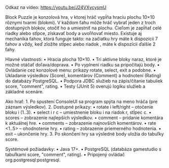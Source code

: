 Odkaz na video: https://youtu.be/J24VXycysmU

Block Puzzle je konzolová hra, v ktorej hráč vypĺňa hraciu plochu 10×10 rôznymi tvarmi (blokmi). 
V každom ťahu môže hráč vybrať jeden z troch dostupných blokov, otočiť ho a umiestniť na plochu. 
Cieľom je zapĺňať celé riadky alebo stĺpce, získavať body a uvoľňovať miesto.
Existuje aj mechanika ťahov, ktorá funguje takto:
 na začiatku hry máte k dispozícii 7 ťahov a vždy, keď zložíte stĺpec alebo riadok
 , máte k dispozícii ďalšie 2 ťahy.

Hlavné vlastnosti:
	•	Hracia plocha 10×10.
	•	Tri aktívne bloky naraz, ktoré je možné otáčať doľava/doprava.
	•	Po vyplnení riadku sa pripočítajú body.
	•	Ovládanie cez konzolové menu: príkazy rotate, select, exit a podobne.
	•	Ukladanie výsledkov (Score), komentárov (Comment) a hodnotení (Rating) do databázy PostgreSQL.
	•	Podpora JDBC služieb na zápis/čítanie tabuliek score, "comment", rating.
	•	Testy (JUnit 5) overujú logiku služieb a základné scenáre.

Ako hrať:
	1.	Po spustení ConsoleUI sa program spýta na meno hráča (pre záznam výsledkov).
	2.	Dostupné príkazy:
	•	rotate i left/right – otočenie bloku i (1..3).
	•	select i r c – umiestnenie bloku i na riadok r, stĺpec c.
	•	scores – zobrazenie najlepších výsledkov.
	•	comment <text> – pridanie komentára k aktuálnej hre.
	•	comments – zobrazenie najnovších komentárov.
	•	rate <1..5> – ohodnotenie hry.
	•	rating – zobrazenie priemerného hodnotenia.
	•	exit – ukončenie hry.
	3.	Po skončení hry sa výsledné body uložia do tabuľky score.

Systémové požiadavky:
	•	Java 17+.
	•	PostgreSQL (databáza gamestudio s tabuľkami score, "comment", rating).
	•	Pripojený ovládač org.postgresql:postgresql.